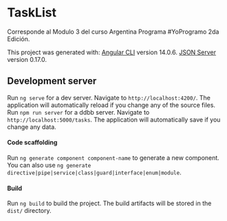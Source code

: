 # TaskList

Corresponde al Modulo 3 del curso Argentina Programa #YoProgramo 2da Edición.

This project was generated with:
[Angular CLI](https://github.com/angular/angular-cli) version 14.0.6.
[JSON Server](https://github.com/typicode/json-server) version 0.17.0.

## Development server

Run `ng serve` for a dev server. Navigate to `http://localhost:4200/`. The application will automatically reload if you change any of the source files.
Run `npm run server` for a ddbb server. Navigate to `http://localhost:5000/tasks`. The application will automatically save if you change any data.


#### Code scaffolding

Run `ng generate component component-name` to generate a new component. You can also use `ng generate directive|pipe|service|class|guard|interface|enum|module`.

#### Build

Run `ng build` to build the project. The build artifacts will be stored in the `dist/` directory.

